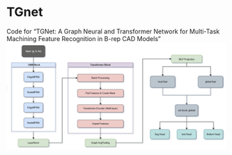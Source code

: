 # TGnet
Code for “TGNet: A Graph Neural and Transformer Network for Multi-Task Machining Feature Recognition in B-rep CAD Models”
![TGNet Architecture](image/archi.png)
